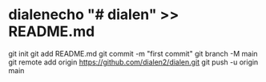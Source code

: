 # dialenecho "# dialen" >> README.md
git init
git add README.md
git commit -m "first commit"
git branch -M main
git remote add origin https://github.com/dialen2/dialen.git
git push -u origin main
